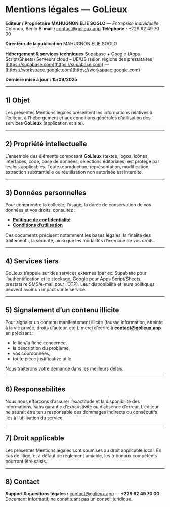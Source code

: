 # Mentions légales — GoLieux

**Éditeur / Propriétaire**
**MAHUGNON ELIE SOGLO** — *Entreprise individuelle*
Cotonou, Bénin
**E-mail :** [contact@golieux.app](mailto:contact@golieux.app)
**Téléphone :** +229 62 49 70 00

**Directeur de la publication**
MAHUGNON ELIE SOGLO

**Hébergement & services techniques**
Supabase + Google (Apps Script/Sheets)
Serveurs cloud – UE/US (selon régions des prestataires)
[https://supabase.com](https://supabase.com) — [https://workspace.google.com](https://workspace.google.com)

**Dernière mise à jour : 15/09/2025**

---

## 1) Objet

Les présentes Mentions légales présentent les informations relatives à l’éditeur, à l’hébergement et aux conditions générales d’utilisation des services **GoLieux** (application et site).

---

## 2) Propriété intellectuelle

L’ensemble des éléments composant **GoLieux** (textes, logos, icônes, interfaces, code, base de données, sélections éditoriales) est protégé par les lois applicables.
Toute reproduction, représentation, modification, extraction substantielle ou réutilisation non autorisée est interdite.

---

## 3) Données personnelles

Pour comprendre la collecte, l’usage, la durée de conservation de vos données et vos droits, consultez :

* **[Politique de confidentialité](privacy.md)**
* **[Conditions d’utilisation](terms.md)**

Ces documents précisent notamment les bases légales, la finalité des traitements, la sécurité, ainsi que les modalités d’exercice de vos droits.

---

## 4) Services tiers

GoLieux s’appuie sur des services externes (par ex. Supabase pour l’authentification et le stockage, Google pour Apps Script/Sheets, prestataire SMS/e-mail pour l’OTP).
Leur disponibilité et leurs politiques peuvent avoir un impact sur le service.

---

## 5) Signalement d’un contenu illicite

Pour signaler un contenu manifestement illicite (fausse information, atteinte à la vie privée, droits d’auteur, etc.), merci d’écrire à **[contact@golieux.app](mailto:contact@golieux.app)** en précisant :

* le lien/la fiche concernée,
* la description du problème,
* vos coordonnées,
* toute pièce justificative utile.

Nous traiterons votre demande dans les meilleurs délais.

---

## 6) Responsabilités

Nous nous efforçons d’assurer l’exactitude et la disponibilité des informations, sans garantie d’exhaustivité ou d’absence d’erreur.
L’éditeur ne saurait être tenu responsable des dommages indirects ou consécutifs liés à l’utilisation du service.

---

## 7) Droit applicable

Les présentes Mentions légales sont soumises au droit applicable local.
En cas de litige, et à défaut de règlement amiable, les tribunaux compétents pourront être saisis.

---

## 8) Contact

**Support & questions légales :** [contact@golieux.app](mailto:contact@golieux.app) — **+229 62 49 70 00**
Document informatif, ne constituant pas un conseil juridique.